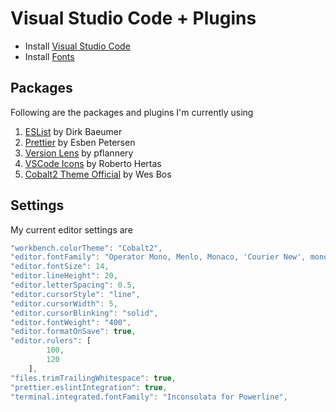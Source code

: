 # Visual Studio Code + Plugins

- Install [Visual Studio Code](https://code.visualstudio.com/)
- Install [Fonts](fonts.md)

## Packages

Following are the packages and plugins I'm currently using

1. [ESList](https://marketplace.visualstudio.com/items?itemName=dbaeumer.vscode-eslint) by Dirk Baeumer
2. [Prettier](https://marketplace.visualstudio.com/items?itemName=esbenp.prettier-vscode) by Esben Petersen
3. [Version Lens](https://marketplace.visualstudio.com/items?itemName=pflannery.vscode-versionlens) by pflannery
4. [VSCode Icons](https://marketplace.visualstudio.com/items?itemName=robertohuertasm.vscode-icons) by Roberto Hertas
5. [Cobalt2 Theme Official](https://marketplace.visualstudio.com/items?itemName=wesbos.theme-cobalt2) by Wes Bos

## Settings

My current editor settings are

```javascript
"workbench.colorTheme": "Cobalt2",
"editor.fontFamily": "Operator Mono, Menlo, Monaco, 'Courier New', monospace",
"editor.fontSize": 14,
"editor.lineHeight": 20,
"editor.letterSpacing": 0.5,
"editor.cursorStyle": "line",
"editor.cursorWidth": 5,
"editor.cursorBlinking": "solid",
"editor.fontWeight": "400",
"editor.formatOnSave": true,
"editor.rulers": [
        100,
        120
    ],
"files.trimTrailingWhitespace": true,
"prettier.eslintIntegration": true,
"terminal.integrated.fontFamily": "Inconsolata for Powerline",
```
